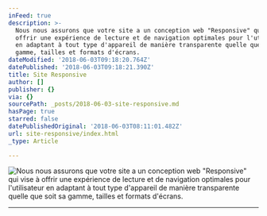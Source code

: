 ```yaml
---
inFeed: true
description: >-
  Nous nous assurons que votre site a un conception web "Responsive" qui vise à
  offrir une expérience de lecture et de navigation optimales pour l'utilisateur
  en adaptant à tout type d'appareil de manière transparente quelle que soit sa
  gamme, tailles et formats d'écrans.
dateModified: '2018-06-03T09:18:20.764Z'
datePublished: '2018-06-03T09:18:21.390Z'
title: Site Responsive
author: []
publisher: {}
via: {}
sourcePath: _posts/2018-06-03-site-responsive.md
hasPage: true
starred: false
datePublishedOriginal: '2018-06-03T08:11:01.482Z'
url: site-responsive/index.html
_type: Article

---
```

![Nous nous assurons que votre site a un conception web "Responsive" qui vise à offrir une expérience de lecture et de navigation optimales pour l'utilisateur en adaptant à tout type d'appareil de manière transparente quelle que soit sa gamme, tailles et formats d'écrans.](https://the-grid-user-content.s3-us-west-2.amazonaws.com/1109fadf-5431-4899-a30b-1ce9d746d59c.jpg)

---